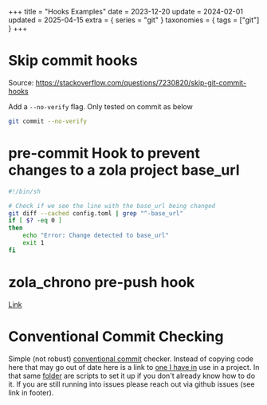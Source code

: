 +++
title = "Hooks Examples"
date = 2023-12-20
update = 2024-02-01
updated = 2025-04-15
extra = { series = "git" }
taxonomies = { tags = ["git"] }
+++

# Skip commit hooks

Source: <https://stackoverflow.com/questions/7230820/skip-git-commit-hooks>

Add a `--no-verify` flag. Only tested on commit as below

```sh
git commit --no-verify
```

# pre-commit Hook to prevent changes to a zola project base_url

```bash
#!/bin/sh

# Check if we see the line with the base_url being changed
git diff --cached config.toml | grep "^-base_url"
if [ $? -eq 0 ]
then
    echo "Error: Change detected to base_url"
    exit 1
fi
```

# zola_chrono pre-push hook

[Link](@/misc/documentation_update.md#setting-up-a-pre-push-hook)

# Conventional Commit Checking

Simple (not robust) [conventional commit](https://www.conventionalcommits.org/en/v1.0.0/#summary) checker.
Instead of copying code here that may go out of date here is a link to [one I have in](https://github.com/rust-practice/cargo-leet/blob/develop/scripts/commit-msg) use in a project.
In that same [folder](https://github.com/rust-practice/cargo-leet/tree/develop/scripts) are scripts to set it up if you don't already know how to do it.
If you are still running into issues please reach out via github issues (see link in footer).
